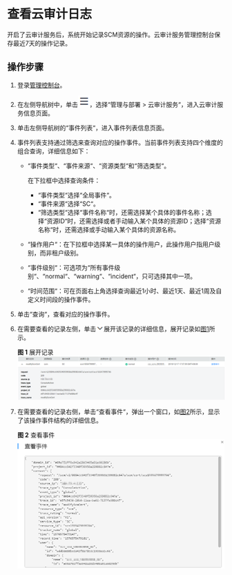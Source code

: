 # 查看云审计日志<a name="ZH-CN_TOPIC_0110866181"></a>

开启了云审计服务后，系统开始记录SCM资源的操作。云审计服务管理控制台保存最近7天的操作记录。

## 操作步骤<a name="section18196194719233"></a>

1.  登录[管理控制台](https://console.huaweicloud.com/)。
2.  在左侧导航树中，单击![](figures/icon-servicelist.png)，选择“管理与部署  \>  云审计服务“，进入云审计服务信息页面。
3.  单击左侧导航树的“事件列表“，进入事件列表信息页面。
4.  事件列表支持通过筛选来查询对应的操作事件。当前事件列表支持四个维度的组合查询，详细信息如下：
    -   “事件类型“、“事件来源“、“资源类型“和“筛选类型“。

        在下拉框中选择查询条件：

        -   “事件类型“选择“全局事件“。
        -   “事件来源“选择“SC“。
        -   “筛选类型“选择“事件名称“时，还需选择某个具体的事件名称；选择“资源ID“时，还需选择或者手动输入某个具体的资源ID；选择“资源名称“时，还需选择或手动输入某个具体的资源名称。

    -   “操作用户“：在下拉框中选择某一具体的操作用户，此操作用户指用户级别，而非租户级别。
    -   “事件级别“：可选项为“所有事件级别“、“normal“、“warning“、“incident“，只可选择其中一项。
    -   “时间范围“：可在页面右上角选择查询最近1小时、最近1天、最近1周及自定义时间段的操作事件。

5.  单击“查询“，查看对应的操作事件。
6.  在需要查看的记录左侧，单击![](figures/icon-dropdown.png)展开该记录的详细信息，展开记录如[图1](#fig4575113411217)所示。

    **图 1**  展开记录<a name="fig4575113411217"></a>  
    ![](figures/展开记录.png "展开记录")

7.  在需要查看的记录右侧，单击“查看事件“，弹出一个窗口，如[图2](#fig9577183413128)所示，显示了该操作事件结构的详细信息。

    **图 2**  查看事件<a name="fig9577183413128"></a>  
    ![](figures/查看事件.png "查看事件")


